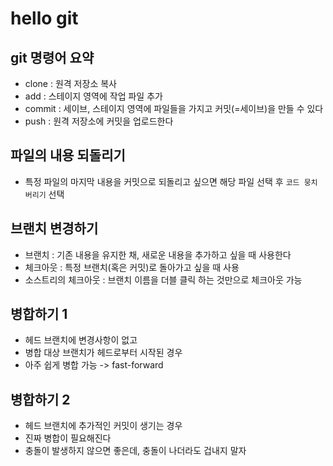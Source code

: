 # hello git

## git 명령어 요약

- clone : 원격 저장소 복사
- add : 스테이지 영역에 작업 파일 추가
- commit : 세이브, 스테이지 영역에 파일들을 가지고 커밋(=세이브)을 만들 수 있다
- push : 원격 저장소에 커밋을 업로드한다

## 파일의 내용 되돌리기

- 특정 파일의 마지막 내용을 커밋으로 되돌리고 싶으면 해당 파일 선택 후 `코드 뭉치 버리기` 선택

## 브랜치 변경하기

- 브랜치 : 기존 내용을 유지한 채, 새로운 내용을 추가하고 싶을 때 사용한다
- 체크아웃 : 특정 브랜치(혹은 커밋)로 돌아가고 싶을 때 사용
- 소스트리의 체크아웃 : 브랜치 이름을 더블 클릭 하는 것만으로 체크아웃 가능


## 병합하기 1

- 헤드 브랜치에 변경사항이 없고
- 병합 대상 브랜치가 헤드로부터 시작된 경우
- 아주 쉽게 병합 가능 -> fast-forward

## 병합하기 2

- 헤드 브랜치에 추가적인 커밋이 생기는 경우
- 진짜 병합이 필요해진다
- 충돌이 발생하지 않으면 좋은데, 충돌이 나더라도 겁내지 말자